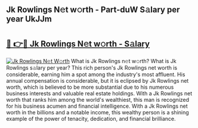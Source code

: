 ## Jk Rowlings N𝚎t w𝚘rth - Part-duW S𝚊lary per year UkJJm

# <h2><a href="http://gc3yz0m.nevu.top/?p=Jk+Rowlings">🔗 👉🔴 Jk Rowlings N𝚎t w𝚘rth - S𝚊lary</a></h2>

[![Jk Rowlings N𝚎t W𝚘rth](https://i.imgur.com/Oavwk0R.jpeg)](http://gc3yz0m.nevu.top/?p=Jk+Rowlings)
What is Jk Rowlings n𝚎t w𝚘rth? What is Jk Rowlings s𝚊lary per year?
This rich person's Jk Rowlings net worth is considerable, earning him a spot among the industry's most affluent. His annual compensation is considerable, but it is eclipsed by Jk Rowlings net worth, which is believed to be more substantial due to his numerous business interests and valuable real estate holdings. With a Jk Rowlings net worth that ranks him among the world's wealthiest, this man is recognized for his business acumen and financial intelligence. With a Jk Rowlings net worth in the billions and a notable income, this wealthy person is a shining example of the power of tenacity, dedication, and financial brilliance.
